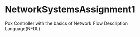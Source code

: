 # NetworkSystemsAssignment1
Pox Controller with the basics of Network Flow Description Language(NFDL)
